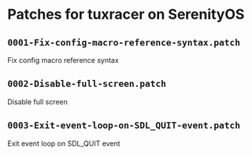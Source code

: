 # Patches for tuxracer on SerenityOS

## `0001-Fix-config-macro-reference-syntax.patch`

Fix config macro reference syntax


## `0002-Disable-full-screen.patch`

Disable full screen


## `0003-Exit-event-loop-on-SDL_QUIT-event.patch`

Exit event loop on SDL_QUIT event


